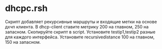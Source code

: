 dhcpc.rsh
===

Скрипт добавляет рекурсивные маршруты и входящие метки на основе дхчп клиента.
В dhcp-client ставите метрику 200 на главном, 250 на запасном. Скопируйте скрипт в script. Установите 
testip1,testip2 разные для каждого интерфейса. Установите recursivedistance 100 на главном, 150 на запасном.


